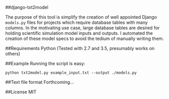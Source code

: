 ##django-txt2model

The purpose of this tool is simplify the creation of well appointed Django `models.py` files for projects which require database tables with many columns. In the motivating use case, large database tables are desired for holding scientific simulation model inputs and outputs. I automated the creation of these model specs to avoid the tedium of manually writing them.

##Requirements
Python (Tested with 2.7 and 3.5, presumably works on others)

##Example
Running the script is easy:

```
python txt2model.py example_input.txt --output ./models.py
```

##Text file format
Forthcoming...

##License
MIT